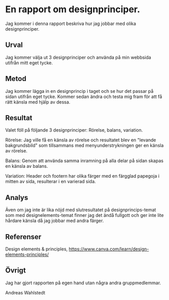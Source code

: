 En rapport om designprinciper.
=======================

Jag kommer i denna rapport beskriva hur jag jobbar med olika designprinciper.

Urval
-----------------------
Jag kommer välja ut 3 designprinciper och använda på min webbsida utifrån mitt eget tycke.


Metod
-----------------------
Jag kommer lägga in en designprincip i taget och se hur det passar på sidan utifrån eget tycke. Kommer sedan ändra och testa mig fram för att få rätt känsla med hjälp av dessa.


Resultat
-----------------------
Valet föll på följande 3 designprinciper: Rörelse, balans, variation.
<p>Rörelse: Jag ville få en känsla av rörelse och resultatet blev en "levande bakgrundsbild" som tillsammans med menyunderstrykningen ger en känsla av rörelse.</p>
<p>Balans: Genom att använda samma inramning på alla delar på sidan skapas en känsla av balans.</p>
<p>Variation: Header och footern har olika färger med en färgglad papegoja i mitten av sida, resulterar i en varierad sida. </p>

Analys
-----------------------
Även om jag inte är lika nöjd med slutresultatet på designprincips-temat som med designelements-temat finner jag det ändå fullgott och ger inte lite hårdare känsla då jag jobbar med andra färger.

Referenser
-----------------------
Design elements & principles, https://www.canva.com/learn/design-elements-principles/


Övrigt
-----------------------
Jag har gjort rapporten på egen hand utan några andra gruppmedlemmar.

Andreas Wahlstedt
